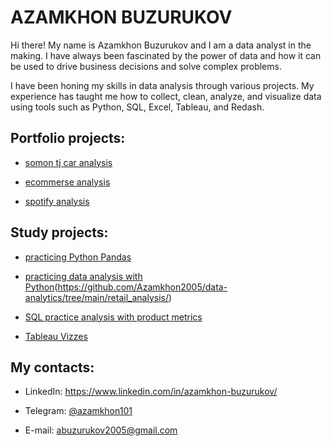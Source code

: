 # AZAMKHON BUZURUKOV 

Hi there! My name is Azamkhon Buzurukov and I am a data analyst in the making. I have always been fascinated by the power of data and how it can be used to drive business decisions and solve complex problems. 

I have been honing my skills in data analysis through various projects. My experience has taught me how to collect, clean, analyze, and visualize data using tools such as Python, SQL, Excel, Tableau, and Redash.

## Portfolio projects:

* [somon tj car analysis](https://github.com/Azamkhon2005/data-analytics/tree/main/somon_tj_analysis/)

* [ecommerse analysis](https://github.com/Azamkhon2005/data-analytics/tree/main/ecommerse_analysis/)

* [spotify analysis](https://github.com/Azamkhon2005/data-analytics/tree/main/sporify-project/)

## Study projects:

* [practicing Python Pandas](https://github.com/Azamkhon2005/data-analytics/tree/main/pandas_practice/)

* [practicing data analysis with Python](https://github.com/Azamkhon2005/data-analytics/tree/main/karpov_courses_python_tasks/)(https://github.com/Azamkhon2005/data-analytics/tree/main/retail_analysis/)

* [SQL practice analysis with product metrics](https://github.com/Azamkhon2005/data-analytics/tree/main/sql%20practice%20analysis/)

* [Tableau Vizzes](https://public.tableau.com/app/profile/azamkhon/)

## My contacts:

  * LinkedIn: https://www.linkedin.com/in/azamkhon-buzurukov/
  
  * Telegram: [@azamkhon101](https://t.me/@azamkhon101/)
  
  * E-mail: abuzurukov2005@gmail.com
